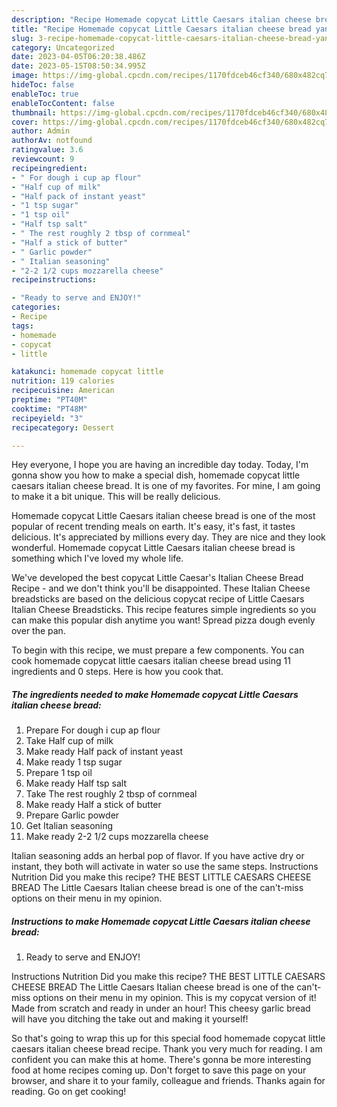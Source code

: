 ```yaml
---
description: "Recipe Homemade copycat Little Caesars italian cheese bread yang Very Delicious}"
title: "Recipe Homemade copycat Little Caesars italian cheese bread yang Very Delicious}"
slug: 3-recipe-homemade-copycat-little-caesars-italian-cheese-bread-yang-very-delicious
category: Uncategorized
date: 2023-04-05T06:20:38.486Z
date: 2023-05-15T08:50:34.995Z
image: https://img-global.cpcdn.com/recipes/1170fdceb46cf340/680x482cq70/homemade-copycat-little-caesars-italian-cheese-bread-recipe-main-photo.jpg
hideToc: false
enableToc: true
enableTocContent: false
thumbnail: https://img-global.cpcdn.com/recipes/1170fdceb46cf340/680x482cq70/homemade-copycat-little-caesars-italian-cheese-bread-recipe-main-photo.jpg
cover: https://img-global.cpcdn.com/recipes/1170fdceb46cf340/680x482cq70/homemade-copycat-little-caesars-italian-cheese-bread-recipe-main-photo.jpg
author: Admin
authorAv: notfound
ratingvalue: 3.6
reviewcount: 9
recipeingredient:
- " For dough i cup ap flour"
- "Half cup of milk"
- "Half pack of instant yeast"
- "1 tsp sugar"
- "1 tsp oil"
- "Half tsp salt"
- " The rest roughly 2 tbsp of cornmeal"
- "Half a stick of butter"
- " Garlic powder"
- " Italian seasoning"
- "2-2 1/2 cups mozzarella cheese"
recipeinstructions:

- "Ready to serve and ENJOY!"
categories:
- Recipe
tags:
- homemade
- copycat
- little

katakunci: homemade copycat little 
nutrition: 119 calories
recipecuisine: American
preptime: "PT40M"
cooktime: "PT48M"
recipeyield: "3"
recipecategory: Dessert

---
```



Hey everyone, I hope you are having an incredible day today. Today, I'm gonna show you how to make a special dish, homemade copycat little caesars italian cheese bread. It is one of my favorites. For mine, I am going to make it a bit unique. This will be really delicious.

Homemade copycat Little Caesars italian cheese bread is one of the most popular of recent trending meals on earth. It's easy, it's fast, it tastes delicious. It's appreciated by millions every day. They are nice and they look wonderful. Homemade copycat Little Caesars italian cheese bread is something which I've loved my whole life.

We&#39;ve developed the best copycat Little Caesar&#39;s Italian Cheese Bread Recipe - and we don&#39;t think you&#39;ll be disappointed. These Italian Cheese breadsticks are based on the delicious copycat recipe of Little Caesars Italian Cheese Breadsticks. This recipe features simple ingredients so you can make this popular dish anytime you want! Spread pizza dough evenly over the pan.


To begin with this recipe, we must prepare a few components. You can cook homemade copycat little caesars italian cheese bread using 11 ingredients and 0 steps. Here is how you cook that.

<!--inarticleads1-->

##### The ingredients needed to make Homemade copycat Little Caesars italian cheese bread:

1. Prepare  For dough i cup ap flour
1. Take Half cup of milk
1. Make ready Half pack of instant yeast
1. Make ready 1 tsp sugar
1. Prepare 1 tsp oil
1. Make ready Half tsp salt
1. Take  The rest roughly 2 tbsp of cornmeal
1. Make ready Half a stick of butter
1. Prepare  Garlic powder
1. Get  Italian seasoning
1. Make ready 2-2 1/2 cups mozzarella cheese


Italian seasoning adds an herbal pop of flavor. If you have active dry or instant, they both will activate in water so use the same steps. Instructions Nutrition Did you make this recipe? THE BEST LITTLE CAESARS CHEESE BREAD The Little Caesars Italian cheese bread is one of the can&#39;t-miss options on their menu in my opinion. 

<!--inarticleads2-->

##### Instructions to make Homemade copycat Little Caesars italian cheese bread:


1. Ready to serve and ENJOY!

Instructions Nutrition Did you make this recipe? THE BEST LITTLE CAESARS CHEESE BREAD The Little Caesars Italian cheese bread is one of the can&#39;t-miss options on their menu in my opinion. This is my copycat version of it! Made from scratch and ready in under an hour! This cheesy garlic bread will have you ditching the take out and making it yourself! 

So that's going to wrap this up for this special food homemade copycat little caesars italian cheese bread recipe. Thank you very much for reading. I am confident you can make this at home. There's gonna be more interesting food at home recipes coming up. Don't forget to save this page on your browser, and share it to your family, colleague and friends. Thanks again for reading. Go on get cooking!
